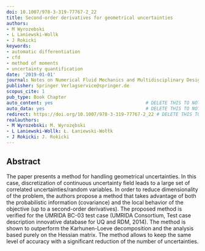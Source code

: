```yaml
---
doi: 10.1007/978-3-319-77767-2_22
title: Second-order derivatives for geometrical uncertainties
authors:
- M Wyrozebski
- L Laniewski-Wollk
- J Rokicki
keywords:
- automatic differentiation
- cfd
- method of moments
- uncertainty quantification
date: '2019-01-01'
journal: Notes on Numerical Fluid Mechanics and Multidisciplinary Design
publisher: Springer Verlagservice@springer.de
scopus_cite: 1
pub_type: Book Chapter
auto_content: yes                                  # DELETE THIS TO NOT AUTO GENERATE CONTENT
auto_data: yes                                     # DELETE THIS TO NOT AUTO GENERATE METADATA
redirect: https://doi.org/10.1007/978-3-319-77767-2_22 # DELETE THIS TO NOT REDIRECT
realauthors:
- M Wyrozebski: M. Wyrozębski
- L Laniewski-Wollk: Ł. Łaniewski-Wołłk
- J Rokicki: J. Rokicki
---
```



## Abstract
The paper presents a method for handling geometrical uncertainties. In this case, discretization of continuous uncertainty field leads to a large set of correlated uncertainties/random variables. In order to reduce dimensionality of the problem, the authors propose a method that takes advantage of both the probabilistic information (covariance) and the local behavior of the objective (up to a second-order derivatives). The proposed method is verified for the UMRIDA BC-03 test case (UMRIDA Consortium, Test case description innovative database for UQ and RDM, 2014). The method is shown to outperform the Karhunen-Loeve decomposition and the analysis based purely on the Hessian matrix. The method allows to keep the same level of accuracy with a significant reduction of the number of uncertainties.
